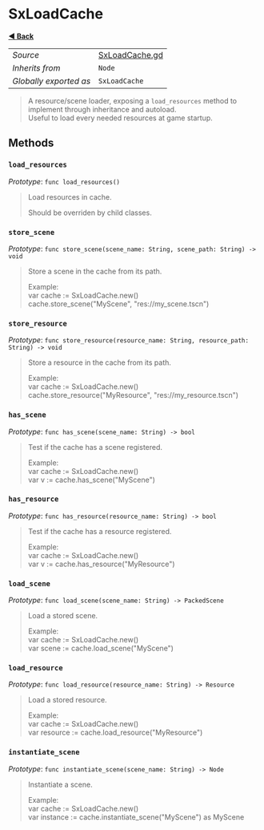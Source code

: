 # SxLoadCache

**[◀️ Back](../readme.md)**

|    |     |
|----|-----|
|*Source*|[SxLoadCache.gd](../../../../nodes/utils/SxLoadCache/SxLoadCache.gd)|
|*Inherits from*|`Node`|
|*Globally exported as*|`SxLoadCache`|

> A resource/scene loader, exposing a `load_resources` method to implement through inheritance and autoload.  
> Useful to load every needed resources at game startup.  
## Methods

### `load_resources`

*Prototype*: `func load_resources()`

> Load resources in cache.  
>   
> Should be overriden by child classes.  
### `store_scene`

*Prototype*: `func store_scene(scene_name: String, scene_path: String) -> void`

> Store a scene in the cache from its path.  
>   
> Example:  
>   var cache := SxLoadCache.new()  
>   cache.store_scene("MyScene", "res://my_scene.tscn")  
### `store_resource`

*Prototype*: `func store_resource(resource_name: String, resource_path: String) -> void`

> Store a resource in the cache from its path.  
>   
> Example:  
>   var cache := SxLoadCache.new()  
>   cache.store_resource("MyResource", "res://my_resource.tscn")  
### `has_scene`

*Prototype*: `func has_scene(scene_name: String) -> bool`

> Test if the cache has a scene registered.  
>   
> Example:  
>   var cache := SxLoadCache.new()  
>   var v := cache.has_scene("MyScene")  
### `has_resource`

*Prototype*: `func has_resource(resource_name: String) -> bool`

> Test if the cache has a resource registered.  
>   
> Example:  
>   var cache := SxLoadCache.new()  
>   var v := cache.has_resource("MyResource")  
### `load_scene`

*Prototype*: `func load_scene(scene_name: String) -> PackedScene`

> Load a stored scene.  
>   
> Example:  
>   var cache := SxLoadCache.new()  
>   var scene := cache.load_scene("MyScene")  
### `load_resource`

*Prototype*: `func load_resource(resource_name: String) -> Resource`

> Load a stored resource.  
>   
> Example:  
>   var cache := SxLoadCache.new()  
>   var resource := cache.load_resource("MyResource")  
### `instantiate_scene`

*Prototype*: `func instantiate_scene(scene_name: String) -> Node`

> Instantiate a scene.  
>   
> Example:  
>   var cache := SxLoadCache.new()  
>   var instance := cache.instantiate_scene("MyScene") as MyScene  
